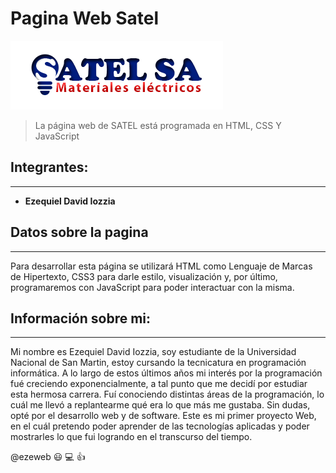 <!--  HEADINGS -->
# Pagina Web Satel

![Satel SA logo](SATELSA.png "Satel SA logo")

>La página web de SATEL está programada en HTML, CSS Y JavaScript

## Integrantes:
---
<!-- strong -->
*
    **Ezequiel David Iozzia**


## Datos sobre la pagina
---
Para desarrollar esta página se utilizará HTML como Lenguaje de Marcas de Hipertexto, CSS3 para darle estilo, visualización y, por último, programaremos con JavaScript para poder interactuar con la misma. 

## Información sobre mi: 
---

Mi nombre es Ezequiel David Iozzia, soy estudiante de la Universidad Nacional de San Martin, estoy cursando la tecnicatura en programación informática. A lo largo de estos últimos años mi interés por la programación fué creciendo exponencialmente, a tal punto que me decidí por estudiar esta hermosa carrera. Fuí conociendo distintas áreas de la programación, lo cuál me llevó a replantearme qué era lo que más me gustaba. Sin dudas, opté por el desarrollo web y de software.
Este es mi primer proyecto Web, en el cuál pretendo poder aprender de las tecnologías aplicadas y poder mostrarles lo que fui logrando en el transcurso del tiempo. 


@ezeweb :smiley: :computer: :+1: